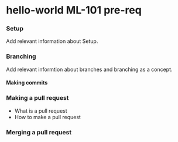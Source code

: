 # hello-world ML-101 pre-req

### Setup ###
Add relevant information about Setup. 
### Branching ###
Add relevant informtion about branches and branching as a concept. 
#### Making commits ####
### Making a pull request ###
* What is a pull request
* How to make a pull request
### Merging a pull request ### 
